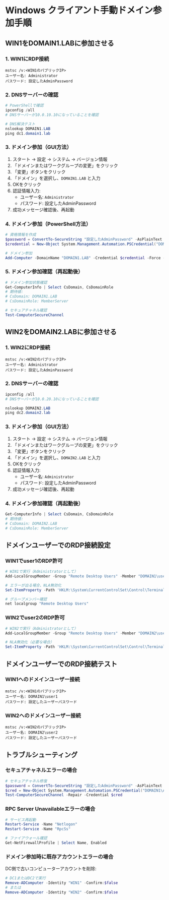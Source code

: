 # Windows クライアント手動ドメイン参加手順

## WIN1をDOMAIN1.LABに参加させる

### 1. WIN1にRDP接続
```
mstsc /v:<WIN1のパブリックIP>
ユーザー名: Administrator
パスワード: 設定したAdminPassword
```

### 2. DNSサーバーの確認
```powershell
# PowerShellで確認
ipconfig /all
# DNSサーバーが10.0.10.10になっていることを確認

# DNS解決テスト
nslookup DOMAIN1.LAB
ping dc1.domain1.lab
```

### 3. ドメイン参加（GUI方法）
1. スタート → 設定 → システム → バージョン情報
2. 「ドメインまたはワークグループの変更」をクリック
3. 「変更」ボタンをクリック
4. 「ドメイン」を選択し、`DOMAIN1.LAB` と入力
5. OKをクリック
6. 認証情報入力:
   - ユーザー名: `Administrator`
   - パスワード: 設定したAdminPassword
7. 成功メッセージ確認後、再起動

### 4. ドメイン参加（PowerShell方法）
```powershell
# 資格情報を作成
$password = ConvertTo-SecureString "設定したAdminPassword" -AsPlainText -Force
$credential = New-Object System.Management.Automation.PSCredential("DOMAIN1\Administrator", $password)

# ドメイン参加
Add-Computer -DomainName "DOMAIN1.LAB" -Credential $credential -Force -Restart
```

### 5. ドメイン参加確認（再起動後）
```powershell
# ドメイン参加状態確認
Get-ComputerInfo | Select CsDomain, CsDomainRole
# 期待値:
# CsDomain: DOMAIN1.LAB
# CsDomainRole: MemberServer

# セキュアチャネル確認
Test-ComputerSecureChannel
```

## WIN2をDOMAIN2.LABに参加させる

### 1. WIN2にRDP接続
```
mstsc /v:<WIN2のパブリックIP>
ユーザー名: Administrator
パスワード: 設定したAdminPassword
```

### 2. DNSサーバーの確認
```powershell
ipconfig /all
# DNSサーバーが10.0.20.10になっていることを確認

nslookup DOMAIN2.LAB
ping dc2.domain2.lab
```

### 3. ドメイン参加（GUI方法）
1. スタート → 設定 → システム → バージョン情報
2. 「ドメインまたはワークグループの変更」をクリック
3. 「変更」ボタンをクリック
4. 「ドメイン」を選択し、`DOMAIN2.LAB` と入力
5. OKをクリック
6. 認証情報入力:
   - ユーザー名: `Administrator`
   - パスワード: 設定したAdminPassword
7. 成功メッセージ確認後、再起動

### 4. ドメイン参加確認（再起動後）
```powershell
Get-ComputerInfo | Select CsDomain, CsDomainRole
# 期待値:
# CsDomain: DOMAIN2.LAB
# CsDomainRole: MemberServer
```

## ドメインユーザーでのRDP接続設定

### WIN1でuser1のRDP許可
```powershell
# WIN1で実行（Administratorとして）
Add-LocalGroupMember -Group "Remote Desktop Users" -Member "DOMAIN1\user1"

# エラーが出る場合、NLA無効化
Set-ItemProperty -Path 'HKLM:\System\CurrentControlSet\Control\Terminal Server\WinStations\RDP-Tcp' -Name "UserAuthentication" -Value 0

# グループメンバー確認
net localgroup "Remote Desktop Users"
```

### WIN2でuser2のRDP許可
```powershell
# WIN2で実行（Administratorとして）
Add-LocalGroupMember -Group "Remote Desktop Users" -Member "DOMAIN2\user2"

# NLA無効化（必要な場合）
Set-ItemProperty -Path 'HKLM:\System\CurrentControlSet\Control\Terminal Server\WinStations\RDP-Tcp' -Name "UserAuthentication" -Value 0
```

## ドメインユーザーでのRDP接続テスト

### WIN1へのドメインユーザー接続
```
mstsc /v:<WIN1のパブリックIP>
ユーザー名: DOMAIN1\user1
パスワード: 設定したユーザーパスワード
```

### WIN2へのドメインユーザー接続
```
mstsc /v:<WIN2のパブリックIP>
ユーザー名: DOMAIN2\user2
パスワード: 設定したユーザーパスワード
```

## トラブルシューティング

### セキュアチャネルエラーの場合
```powershell
# セキュアチャネル修復
$password = ConvertTo-SecureString "設定したAdminPassword" -AsPlainText -Force
$cred = New-Object System.Management.Automation.PSCredential("DOMAIN1\Administrator", $password)
Test-ComputerSecureChannel -Repair -Credential $cred
```

### RPC Server Unavailableエラーの場合
```powershell
# サービス再起動
Restart-Service -Name "Netlogon"
Restart-Service -Name "RpcSs"

# ファイアウォール確認
Get-NetFirewallProfile | Select Name, Enabled
```

### ドメイン参加時に既存アカウントエラーの場合
DC側で古いコンピューターアカウントを削除:
```powershell
# DC1またはDC2で実行
Remove-ADComputer -Identity "WIN1" -Confirm:$false
# または
Remove-ADComputer -Identity "WIN2" -Confirm:$false
```